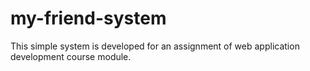 # my-friend-system
This simple system is developed for an assignment of web application development course module.

